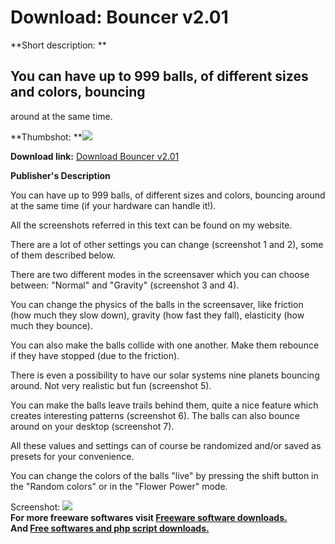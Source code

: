 # Download: Bouncer v2.01

**Short description: **

## You can have up to 999 balls, of different sizes and colors, bouncing
around at the same time.

  
**Thumbshot: **![](http://www.freewarefiles.com/screenshot/bouncersaver_md.gif)   
  
**Download link:** [Download Bouncer v2.01](http://freesoftwares.boysofts.com/Bouncer-V_program_19345.html)  
  

**Publisher's Description**  
  

You can have up to 999 balls, of different sizes and colors, bouncing around
at the same time (if your hardware can handle it!).  
  
All the screenshots referred in this text can be found on my website.  
  
There are a lot of other settings you can change (screenshot 1 and 2), some of
them described below.  
  
There are two different modes in the screensaver which you can choose between:
"Normal" and "Gravity" (screenshot 3 and 4).  
  
You can change the physics of the balls in the screensaver, like friction (how
much they slow down), gravity (how fast they fall), elasticity (how much they
bounce).  
  
You can also make the balls collide with one another. Make them rebounce if
they have stopped (due to the friction).  
  
There is even a possibility to have our solar systems nine planets bouncing
around. Not very realistic but fun (screenshot 5).  
  
You can make the balls leave trails behind them, quite a nice feature which
creates interesting patterns (screenshot 6). The balls can also bounce around
on your desktop (screenshot 7).  
  
All these values and settings can of course be randomized and/or saved as
presets for your convenience.  
  
You can change the colors of the balls "live" by pressing the shift button in
the "Random colors" or in the "Flower Power" mode.

  
  
Screenshot: ![](http://www.freewarefiles.com/screenshot/bouncersaver.gif)  
**For more freeware softwares visit [Freeware software downloads.](http://freesoftwares.boysofts.com/)**   
**And [Free softwares and php script downloads.](http://www.boysofts.com/)**

